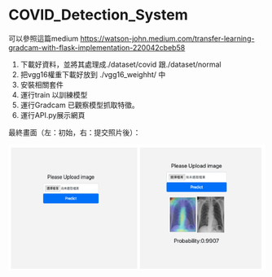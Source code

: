 # COVID_Detection_System
可以參照這篇medium
https://watson-john.medium.com/transfer-learning-gradcam-with-flask-implementation-220042cbeb58
1. 下載好資料，並將其處理成./dataset/covid 跟./dataset/normal
2. 把vgg16權重下載好放到 ./vgg16_weighht/ 中
3. 安裝相關套件 
4. 運行train 以訓練模型
5. 運行Gradcam 已觀察模型抓取特徵。
6. 運行API.py展示網頁

最終畫面（左：初始，右：提交照片後）：


![image](https://github.com/johnwalking/COVID_Detection_System/blob/main/1*ZxwdLGM41El-nwW0pFZRuw.png)
